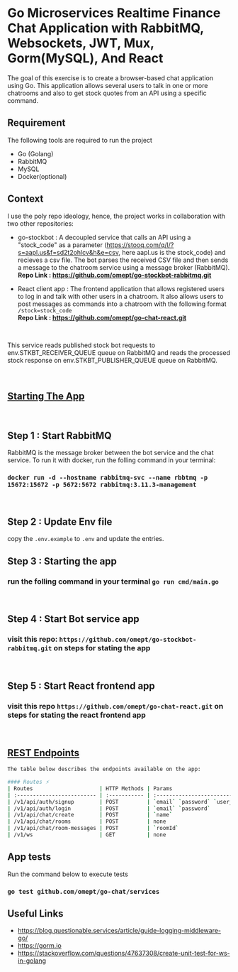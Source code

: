 # Go Microservices Realtime Finance Chat Application with RabbitMQ, Websockets, JWT, Mux, Gorm(MySQL), And React

The goal of this exercise is to create a browser-based chat application using Go. This application allows several users to talk in one or more chatrooms and also to get stock quotes from an API using a specific command.

## Requirement
The following tools are required to run the project
<ul>
<li> Go (Golang) </li> 
<li>RabbitMQ</li>
<li> MySQL</li>
<li> Docker(optional)</li>
</ul>

## Context
I use the poly repo ideology, hence, the project works in collaboration with two other repositories:

- go-stockbot : A decoupled service that calls an API using a "stock_code" as a parameter (<a href="​https://stooq.com/q/l/?s=aapl.us&f=sd2t2ohlcv&h&e=csv">​https://stooq.com/q/l/?s=aapl.us&f=sd2t2ohlcv&h&e=csv</a>​, here ​aapl.us is the stock_code​) and recieves a csv file. The  bot parses the received CSV file and then sends a message to the chatroom service using a message broker (RabbitMQ).  
  <b>Repo Link : https://github.com/omept/go-stockbot-rabbitmq.git</b>


- React client app : The frontend application that allows registered users to log in and talk with other users in a chatroom. It also allows users to post messages as commands into a chatroom with the following format `/stock=stock_code` <br />
  <b>Repo Link : https://github.com/omept/go-chat-react.git</b>

<br />

This service reads published stock bot requests to env.STKBT_RECEIVER_QUEUE queue on RabbitMQ and reads the processed stock response on env.STKBT_PUBLISHER_QUEUE queue on RabbitMQ.

<br />

## <u>Starting The App</u>

<br />

## Step 1 : Start RabbitMQ
RabbitMQ is the message broker between the bot service and the chat service. To run it with docker, run the folling command in your terminal: <br />
### `docker run -d --hostname rabbitmq-svc --name rbbtmq -p 15672:15672 -p 5672:5672 rabbitmq:3.11.3-management`
<br />

## Step 2 : Update Env file
 copy the `.env.example` to `.env` and update the entries. 
<br />

## Step 3 : Starting the app
### run the folling command in your terminal `go run cmd/main.go`
<br />

## Step 4 : Start Bot service app
### visit this repo: `https://github.com/omept/go-stockbot-rabbitmq.git` on steps for stating the app

<br />

## Step 5 : Start React frontend app
### visit this repo `https://github.com/omept/go-chat-react.git` on steps for stating the react frontend app

<br />

## <u>REST Endpoints</u>
```bash
The table below describes the endpoints available on the app:

#### Routes ⚡
| Routes                     | HTTP Methods | Params                         | Description                                      |
| :------------------------- | :----------- | :----------------------------- | :----------------------------------------------- |
| /v1/api/auth/signup        | POST         | `email` `password` `user_name` | Creates a new user and returns jwt session token |
| /v1/api/auth/login         | POST         | `email` `password`             | Logs in a user and returns the jwt session token |
| /v1/api/chat/create        | POST         | `name`                         | Creates a new chat room with the name provided   |
| /v1/api/chat/rooms         | POST         | none                           | returns a list of chat rooms                     |
| /v1/api/chat/room-messages | POST         | `roomId`                       | Returns the latest 50 messages in a chat room    |
| /v1/ws                     | GET          | none                           | websocket connection url                         |
```

## App tests
Run the command below to execute tests
### `go test github.com/omept/go-chat/services`


## Useful Links
- https://blog.questionable.services/article/guide-logging-middleware-go/
- https://gorm.io
- https://stackoverflow.com/questions/47637308/create-unit-test-for-ws-in-golang
